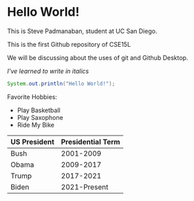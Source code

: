 # **Hello World!**    
This is Steve Padmanaban, student at UC San Diego.

This is the first Github repository of CSE15L

We will be discussing about the uses of git and Github Desktop.

*I've learned to write in italics*

```java
System.out.println("Hello World!");
```

Favorite Hobbies:
- Play Basketball
- Play Saxophone
- Ride My Bike

|US President|Presidential Term|
|--|--|
|Bush|2001-2009|
|Obama|2009-2017|
|Trump|2017-2021|
|Biden|2021-Present|